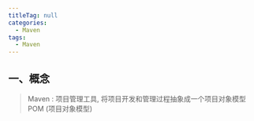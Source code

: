 ```yaml
---
titleTag: null
categories: 
  - Maven
tags: 
  - Maven
---
```


## 一、概念

> Maven : 项目管理工具, 将项目开发和管理过程抽象成一个项目对象模型 POM (项目对象模型)